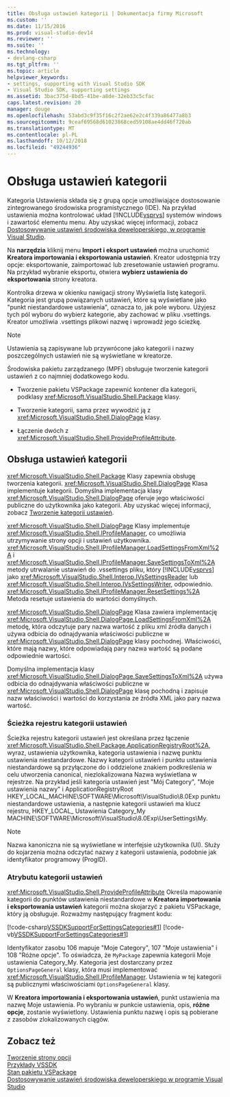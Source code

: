 ```yaml
---
title: Obsługa ustawień kategorii | Dokumentacja firmy Microsoft
ms.custom: ''
ms.date: 11/15/2016
ms.prod: visual-studio-dev14
ms.reviewer: ''
ms.suite: ''
ms.technology:
- devlang-csharp
ms.tgt_pltfrm: ''
ms.topic: article
helpviewer_keywords:
- settings, supporting with Visual Studio SDK
- Visual Studio SDK, supporting settings
ms.assetid: 3bac375d-8bd5-41be-a8de-32eb33c5cfac
caps.latest.revision: 20
manager: douge
ms.openlocfilehash: 53abd3c9f35f16c2f2ae62e2c4f339a86477a8b3
ms.sourcegitcommit: 9ceaf69568d61023868ced59108ae4dd46f720ab
ms.translationtype: MT
ms.contentlocale: pl-PL
ms.lasthandoff: 10/12/2018
ms.locfileid: "49244936"
---
```

# <a name="support-for-settings-categories"></a>Obsługa ustawień kategorii
Kategoria Ustawienia składa się z grupą opcje umożliwiające dostosowanie zintegrowanego środowiska programistycznego (IDE). Na przykład ustawienia można kontrolować układ [!INCLUDE[vsprvs](../includes/vsprvs-md.md)] systemów windows i zawartość elementu menu. Aby uzyskać więcej informacji, zobacz [Dostosowywanie ustawień środowiska deweloperskiego, w programie Visual Studio](http://msdn.microsoft.com/en-us/22c4debb-4e31-47a8-8f19-16f328d7dcd3).  
  
 Na **narzędzia** kliknij menu **Import i eksport ustawień** można uruchomić **Kreatora importowania i eksportowania ustawień**. Kreator udostępnia trzy opcje: eksportowanie, zaimportować lub zresetowanie ustawień programu. Na przykład wybranie eksportu, otwiera **wybierz ustawienia do eksportowania** strony kreatora.  
  
 Kontrolka drzewa w okienku nawigacji strony Wyświetla listę kategorii. Kategoria jest grupą powiązanych ustawień, które są wyświetlane jako "punkt niestandardowe ustawienia", oznacza to, jak pole wyboru. Użyjesz tych pól wyboru do wybierz kategorie, aby zachować w pliku .vsettings. Kreator umożliwia .vsettings plikowi nazwę i wprowadź jego ścieżkę.  
  
> [!NOTE]
>  Ustawienia są zapisywane lub przywrócone jako kategorii i nazwy poszczególnych ustawień nie są wyświetlane w kreatorze.  
  
 Środowiska pakietu zarządzanego (MPF) obsługuje tworzenie kategorii ustawień z co najmniej dodatkowego kodu.  
  
-   Tworzenie pakietu VSPackage zapewnić kontener dla kategorii, podklasy <xref:Microsoft.VisualStudio.Shell.Package> klasy.  
  
-   Tworzenie kategorii, sama przez wywodzić ją z <xref:Microsoft.VisualStudio.Shell.DialogPage> klasy.  
  
-   Łączenie dwóch z <xref:Microsoft.VisualStudio.Shell.ProvideProfileAttribute>.  
  
## <a name="support-for-settings-categories"></a>Obsługa ustawień kategorii  
 <xref:Microsoft.VisualStudio.Shell.Package> Klasy zapewnia obsługę tworzenia kategorii. <xref:Microsoft.VisualStudio.Shell.DialogPage> Klasa implementuje kategorii. Domyślna implementacja klasy <xref:Microsoft.VisualStudio.Shell.DialogPage> oferuje jego właściwości publiczne do użytkownika jako kategorii. Aby uzyskać więcej informacji, zobacz [Tworzenie kategorii ustawień](../extensibility/creating-a-settings-category.md).  
  
 <xref:Microsoft.VisualStudio.Shell.DialogPage> Klasy implementuje <xref:Microsoft.VisualStudio.Shell.IProfileManager>, co umożliwia utrzymywanie strony opcji i ustawień użytkownika. <xref:Microsoft.VisualStudio.Shell.IProfileManager.LoadSettingsFromXml%2A> i <xref:Microsoft.VisualStudio.Shell.IProfileManager.SaveSettingsToXml%2A> metody utrwalanie ustawień do .vssettings pliku, który [!INCLUDE[vsprvs](../includes/vsprvs-md.md)] jako <xref:Microsoft.VisualStudio.Shell.Interop.IVsSettingsReader> lub <xref:Microsoft.VisualStudio.Shell.Interop.IVsSettingsWriter>, odpowiednio. <xref:Microsoft.VisualStudio.Shell.IProfileManager.ResetSettings%2A> Metoda resetuje ustawienia do wartości domyślnych.  
  
 <xref:Microsoft.VisualStudio.Shell.DialogPage> Klasa zawiera implementację <xref:Microsoft.VisualStudio.Shell.DialogPage.LoadSettingsFromXml%2A> metodę, która odczytuje pary nazwa wartość z pliku xml źródła danych i używa odbicia do odnajdywania właściwości publiczne w <xref:Microsoft.VisualStudio.Shell.DialogPage> klasy pochodnej. Właściwości, które mają nazwy, które odpowiadają pary nazwa wartość są podane odpowiednie wartości.  
  
 Domyślna implementacja klasy <xref:Microsoft.VisualStudio.Shell.DialogPage.SaveSettingsToXml%2A> używa odbicia do odnajdywania właściwości publiczne w <xref:Microsoft.VisualStudio.Shell.DialogPage> klasę pochodną i zapisuje nazw właściwości i wartości do korzystania ze źródła XML jako pary nazwa wartość.  
  
### <a name="settings-category-registry-path"></a>Ścieżka rejestru kategorii ustawień  
 Ścieżka rejestru kategorii ustawień jest określana przez łączenie <xref:Microsoft.VisualStudio.Shell.Package.ApplicationRegistryRoot%2A>, wyraz, ustawienia użytkownika, kategoria ustawienia i nazwę punktu ustawienia niestandardowe. Nazwy kategorii ustawień i punktu ustawienia niestandardowe są przyłączone do i oddzielone znakiem podkreślenia w celu utworzenia canonical, niezlokalizowana Nazwa wyświetlana w rejestrze. Na przykład jeśli kategoria ustawień jest "Mój Category", "Moje ustawienia nazwy" i ApplicationRegistryRoot HKEY_LOCAL_MACHINE\SOFTWARE\Microsoft\VisualStudio\8.0Exp punktu niestandardowe ustawienia, a następnie kategorii ustawień ma klucz rejestru, HKEY_LOCAL_ Ustawienia Category_My MACHINE\SOFTWARE\Microsoft\VisualStudio\8.0Exp\UserSettings\My.  
  
> [!NOTE]
>  Nazwa kanoniczna nie są wyświetlane w interfejsie użytkownika (UI). Służy do kojarzenia można odczytać nazwy z kategorii ustawienia, podobnie jak identyfikator programowy (ProgID).  
  
### <a name="settings-category-attribute"></a>Atrybutu kategorii ustawień  
 <xref:Microsoft.VisualStudio.Shell.ProvideProfileAttribute> Określa mapowanie kategorii do punktów ustawienia niestandardowe w **Kreatora importowania i eksportowania ustawień** kategorii można skojarzyć z pakietu VSPackage, który ją obsługuje. Rozważmy następujący fragment kodu:  
  
 [!code-csharp[VSSDKSupportForSettingsCategories#1](../snippets/csharp/VS_Snippets_VSSDK/vssdksupportforsettingscategories/cs/vssdksupportforsettingscategoriespackage.cs#1)]
 [!code-vb[VSSDKSupportForSettingsCategories#1](../snippets/visualbasic/VS_Snippets_VSSDK/vssdksupportforsettingscategories/vb/vssdksupportforsettingscategoriespackage.vb#1)]  
  
 Identyfikator zasobu 106 mapuje "Moje Category", 107 "Moje ustawienia" i 108 "Różne opcje". To oświadcza, że `MyPackage` zapewnia kategorii Moje ustawienia Category_My. Kategoria jest dostarczany przez `OptionsPageGeneral` klasy, która musi implementować <xref:Microsoft.VisualStudio.Shell.IProfileManager>. Ustawienia w tej kategorii są publicznymi właściwościami `OptionsPageGeneral` klasy.  
  
 W **Kreatora importowania i eksportowania ustawień**, punkt ustawienia ma nazwę Moje ustawienia. Po wybraniu w punkcie ustawienia, opis, **różne opcje**, zostanie wyświetlony. Ustawienia punktu nazwę i opis są pobierane z zasobów zlokalizowanych ciągów.  
  
## <a name="see-also"></a>Zobacz też  
 [Tworzenie strony opcji](../extensibility/creating-an-options-page.md)   
 [Przykłady VSSDK](../misc/vssdk-samples.md)   
 [Stan pakietu VSPackage](../misc/vspackage-state.md)   
 [Dostosowywanie ustawień środowiska deweloperskiego w programie Visual Studio](http://msdn.microsoft.com/en-us/22c4debb-4e31-47a8-8f19-16f328d7dcd3)